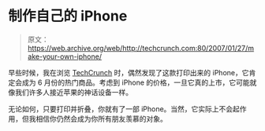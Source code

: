 # 制作自己的 iPhone 

> 原文：<https://web.archive.org/web/http://techcrunch.com:80/2007/01/27/make-your-own-iphone/>

早些时候，我在浏览 [TechCrunch](https://web.archive.org/web/20150907135927/http://www.techcrunch.com/2007/01/27/make-your-own-iphone-does-not-actually-function/) 时，偶然发现了这款打印出来的 iPhone，它肯定会成为 6 月份的热门商品。考虑到 iPhone 的价格，一旦它真的上市，它可能就像我们许多人接近苹果的神话设备一样。

无论如何，只要打印并折叠，你就有了一部 iPhone。当然，它实际上不会起作用，但我相信你仍然会成为你所有朋友羡慕的对象。